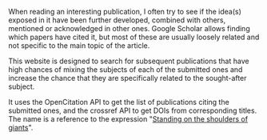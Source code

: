 When reading an interesting publication, I often try to see if the idea(s) exposed in it have been further developed, combined with others, mentioned or acknowledged in other ones. Google Scholar allows finding which papers have cited it, but most of these are usually loosely related and not specific to the main topic of the article.

This website is designed to search for subsequent publications that have high chances of mixing the subjects of each of the submitted ones and increase the chance that they are specifically related to the sought-after subject.

It uses the OpenCitation API to get the list of publications citing the submitted ones, and the crossref API to get DOIs from corresponding titles.
The name is a reference to the expression "<a href="https://en.wikipedia.org/wiki/Standing_on_the_shoulders_of_giants">Standing on the shoulders of giants</a>".<p/>

